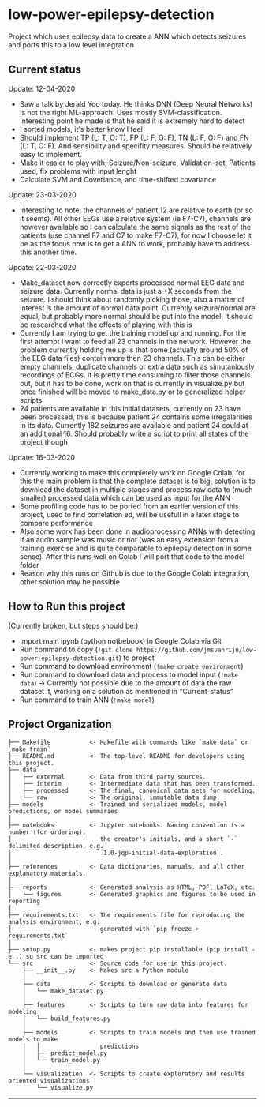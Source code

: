 low-power-epilepsy-detection
==============================

Project which uses epilepsy data to create a ANN which detects seizures and ports this to a low level integration 

## Current status

Update: 12-04-2020
- Saw a talk by Jerald Yoo today. He thinks DNN (Deep Neural Networks) is not the right ML-approach. Uses mostly SVM-classification. Interesting point he made is that he said it is extremely hard to detect 
- I sorted models, it's better know I feel
- Should implement TP (L: T, O: T), FP (L: F, O: F), TN (L: F, O: F) and FN (L: T, O: F). And sensibility and specifity measures. Should be relatively easy to implement.
- Make it easier to play with; Seizure/Non-seizure, Validation-set, Patients used, fix problems with input lenght
- Calculate SVM and Coveriance, and time-shifted covariance   

Update: 23-03-2020
- Interesting to note; the channels of patient 12 are relative to earth (or so it seems). All other EEGs use a relative system (ie F7-C7), channels are however available so I can calculate the same signals as the rest of the patients (use channel F7 and C7 to make F7-C7), for now I choose let it be as the focus now is to get a ANN to work, probably have to address this another time.

Update: 22-03-2020
- Make_dataset now correctly exports processed normal EEG data and seizure data. Currently normal data is just a +X seconds from the seizure. I should think about randomly picking those, also a matter of interest is the amount of normal data point. Currently seizure/normal are equal, but probably more normal should be put into the model. It should be researched what the effects of playing with this is
- Currently I am trying to get the training model up and running. For the first attempt I want to feed all 23 channels in the network. However the problem currently holding me up is that some (actually around 50% of the EEG data files) contain more then 23 channels. This can be either empty channels, duplicate channels or extra data such as simutaniously recordings of ECGs. It is pretty time consuming to filter those channels out, but it has to be done, work on that is currently in visualize.py but once finished will be moved to make_data.py or to generalized helper scripts
- 24 patients are available in this initial datasets, currently on 23 have been processed, this is because patient 24 contains some irregalarities in its data. Currently 182 seizures are available and patient 24 could at an additional 16. Should probably write a script to print all states of the project though     

Update: 16-03-2020
 - Currently working to make this completely work on Google Colab, for this the main problem is that the complete dataset is to big, solution is to download the dataset in multiple stages and process raw data to (much smaller) processed data which can be used as input for the ANN 
 - Some profiling code has to be ported from an earlier version of this project, used to find correlation ed, will be usefull in a later stage to compare performance 
 - Also some work has been done in audioprocessing ANNs with detecting if an audio sample was music or not (was an easy extension from a training exercise and is quite comparable to epilepsy detection in some sense). After this runs well on Colab I will port that code to the model folder
 - Reason why this runs on Github is due to the Google Colab integration, other solution may be possible 

## How to Run this project

 (Currently broken, but steps should be:)
 - Import main ipynb (python notbebook) in Google Colab via Git
 - Run command to copy  (``!git clone https://github.com/jmsvanrijn/low-power-epilepsy-detection.git``) to project
 - Run command to download environment (``!make create_environment``)
 - Run command to download data and process to model input (``!make data``) -> Currently not possible due to the amount of data the raw dataset it, working on a solution as mentioned in "Current-status"
 - Run command to train ANN (``!make model``)

Project Organization
------------

    ├── Makefile           <- Makefile with commands like `make data` or `make train`
    ├── README.md          <- The top-level README for developers using this project.
    ├── data
    │   ├── external       <- Data from third party sources.
    │   ├── interim        <- Intermediate data that has been transformed.
    │   ├── processed      <- The final, canonical data sets for modeling.
    │   └── raw            <- The original, immutable data dump.
    ├── models             <- Trained and serialized models, model predictions, or model summaries
    │
    ├── notebooks          <- Jupyter notebooks. Naming convention is a number (for ordering),
    │                         the creator's initials, and a short `-` delimited description, e.g.
    │                         `1.0-jqp-initial-data-exploration`.
    │
    ├── references         <- Data dictionaries, manuals, and all other explanatory materials.
    │
    ├── reports            <- Generated analysis as HTML, PDF, LaTeX, etc.
    │   └── figures        <- Generated graphics and figures to be used in reporting
    │
    ├── requirements.txt   <- The requirements file for reproducing the analysis environment, e.g.
    │                         generated with `pip freeze > requirements.txt`
    │
    ├── setup.py           <- makes project pip installable (pip install -e .) so src can be imported
    └── src                <- Source code for use in this project.
        ├── __init__.py    <- Makes src a Python module
        │
        ├── data           <- Scripts to download or generate data
        │   └── make_dataset.py
        │
        ├── features       <- Scripts to turn raw data into features for modeling
        │   └── build_features.py
        │
        ├── models         <- Scripts to train models and then use trained models to make
        │   │                 predictions
        │   ├── predict_model.py
        │   └── train_model.py
        │
        └── visualization  <- Scripts to create exploratory and results oriented visualizations
            └── visualize.py



--------
